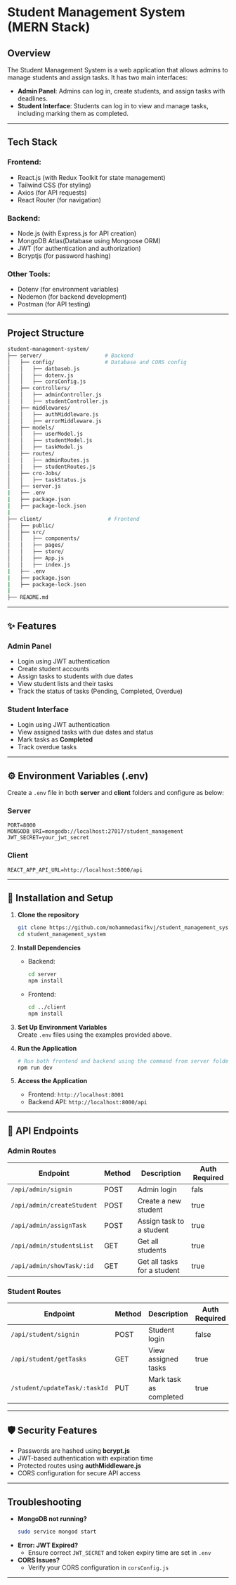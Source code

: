 # Student Management System (MERN Stack)

## **Overview**  
The Student Management System is a web application that allows admins to manage students and assign tasks. It has two main interfaces:  
- **Admin Panel**: Admins can log in, create students, and assign tasks with deadlines.  
- **Student Interface**: Students can log in to view and manage tasks, including marking them as completed.  

---

## **Tech Stack**  

### **Frontend**:  
- React.js (with Redux Toolkit for state management)  
- Tailwind CSS (for styling)  
- Axios (for API requests)  
- React Router (for navigation)  

### **Backend**:  
- Node.js (with Express.js for API creation)  
- MongoDB Atlas(Database using Mongoose ORM)  
- JWT (for authentication and authorization)  
- Bcryptjs (for password hashing)  

### **Other Tools**:  
- Dotenv (for environment variables)  
- Nodemon (for backend development)  
- Postman (for API testing)  

---

##  **Project Structure**  

```bash
student-management-system/
├── server/                    # Backend
│   ├── config/                # Database and CORS config
│   │   ├── datbaseb.js
│   │   ├── dotenv.js
│   │   ├── corsConfig.js
│   ├── controllers/
│   │   ├── adminController.js
│   │   ├── studentController.js
│   ├── middlewares/
│   │   ├── authMiddleware.js
│   │   ├── errorMiddleware.js
│   ├── models/
│   │   ├── userModel.js
│   │   ├── studentModel.js
│   │   ├── taskModel.js
│   ├── routes/
│   │   ├── adminRoutes.js
│   │   ├── studentRoutes.js
│   ├── cro-Jobs/
│   │   ├── taskStatus.js
│   ├── server.js
|   ├── .env
|   ├── package.json
|   ├── package-lock.json
|
├── client/                     # Frontend
│   ├── public/
│   ├── src/
│   │   ├── components/
│   │   ├── pages/
│   │   ├── store/
│   │   ├── App.js
│   │   ├── index.js
|   ├── .env
|   ├── package.json
|   ├── package-lock.json
|
├── README.md
```

---

## ✨ **Features**  

### **Admin Panel**
- Login using JWT authentication  
- Create student accounts  
- Assign tasks to students with due dates  
- View student lists and their tasks  
- Track the status of tasks (Pending, Completed, Overdue)  

### **Student Interface**
- Login using JWT authentication  
- View assigned tasks with due dates and status  
- Mark tasks as **Completed**  
- Track overdue tasks  

---

## ⚙️ **Environment Variables (.env)**

Create a `.env` file in both **server** and **client** folders and configure as below:  

### **Server**
```env
PORT=8000
MONGODB_URI=mongodb://localhost:27017/student_management
JWT_SECRET=your_jwt_secret
```

### **Client**
```env
REACT_APP_API_URL=http://localhost:5000/api
```

---

## 🚦 **Installation and Setup**

1. **Clone the repository**  
    ```bash
    git clone https://github.com/mohammedasifkvj/student_management_system
    cd student_management_system
    ```

2. **Install Dependencies**  
    - Backend:
      ```bash
      cd server
      npm install
      ```
    - Frontend:
      ```bash
      cd ../client
      npm install
      ```

3. **Set Up Environment Variables**  
    Create `.env` files using the examples provided above.

4. **Run the Application**  
    ```bash
    # Run both frontend and backend using the command from server folder
    npm run dev
    ```

5. **Access the Application**  
    - Frontend: `http://localhost:8001`  
    - Backend API: `http://localhost:8000/api`

---

## 🧪 **API Endpoints**  

### **Admin Routes**
| Endpoint                  | Method | Description                         | Auth Required |
|----------------------------|--------|------------------------------------|---------------|
| `/api/admin/signin`        | POST   | Admin login                        | fals          |
| `/api/admin/createStudent` | POST   | Create a new student               | true          |
| `/api/admin/assignTask`    | POST   | Assign task to a student           | true          |
| `/api/admin/studentsList`  | GET    | Get all students                   | true          |
| `/api/admin/showTask/:id`  | GET    | Get all tasks for a student        | true          |

### **Student Routes**
| Endpoint                    | Method | Description                        | Auth Required |
|-----------------------------|--------|------------------------------------|---------------|
| `/api/student/signin`       | POST   | Student login                      | false         |
| `/api/student/getTasks`     | GET    | View assigned tasks                | true          |
|`/student/updateTask/:taskId`| PUT    | Mark task as completed             | true          |

---

## 🛡️ **Security Features**

- Passwords are hashed using **bcrypt.js**  
- JWT-based authentication with expiration time  
- Protected routes using **authMiddleware.js**  
- CORS configuration for secure API access  

---

## **Troubleshooting**

- **MongoDB not running?**  
  ```bash
  sudo service mongod start
  ```
- **Error: JWT Expired?**  
  - Ensure correct `JWT_SECRET` and token expiry time are set in `.env`
- **CORS Issues?**  
  - Verify your CORS configuration in `corsConfig.js`

---